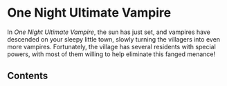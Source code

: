 # One Night Ultimate Vampire

In *One Night Ultimate Vampire*,
the sun has just set, and vampires have descended on your sleepy little town,
slowly turning the villagers into even more vampires.
Fortunately, the village has several residents with special powers, with most of them willing to help eliminate this fanged menance!

## Contents

